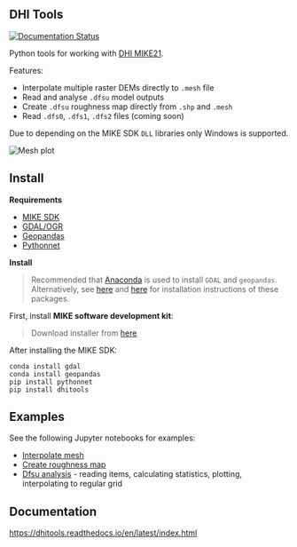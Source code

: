## DHI Tools

[![Documentation Status](https://readthedocs.org/projects/dhitools/badge/?version=latest)](https://dhitools.readthedocs.io/en/latest/?badge=latest)

Python tools for working with [DHI MIKE21](https://www.mikepoweredbydhi.com/products/mike-21).

Features:  

* Interpolate multiple raster DEMs directly to `.mesh` file
* Read and analyse `.dfsu` model outputs
* Create `.dfsu` roughness map directly from `.shp` and `.mesh`
* Read `.dfs0`, `.dfs1`, `.dfs2` files (coming soon)

Due to depending on the MIKE SDK `DLL` libraries only Windows is supported.

![Mesh plot](https://raw.githubusercontent.com/robjameswall/dhitools/master/docs/imgs/mesh.png)

## Install

**Requirements**

* [MIKE SDK](https://www.mikepoweredbydhi.com/download/mike-2016/mike-sdk?ref=%7B181C63FF-2342-4C41-9F84-F93884595EF3%7D)
* [GDAL/OGR](https://pypi.org/project/GDAL/)
* [Geopandas](https://pypi.org/project/geopandas/) 
* [Pythonnet](http://pythonnet.github.io/)

**Install**

> Recommended that [Anaconda](https://www.anaconda.com/download/) is used to install `GDAL` and `geopandas`. Alternatively, see [here](https://pypi.org/project/GDAL/) and [here](http://geopandas.org/install.html) for installation instructions of these packages.

First, install **MIKE software development kit**:

> Download installer from [here](https://www.mikepoweredbydhi.com/download/mike-2016/mike-sdk?ref=%7B181C63FF-2342-4C41-9F84-F93884595EF3%7D) 

After installing the MIKE SDK:
```
conda install gdal
conda install geopandas
pip install pythonnet
pip install dhitools
```


## Examples

See the following Jupyter notebooks for examples:

* [Interpolate mesh](https://github.com/robjameswall/dhitools/blob/master/notebooks/mesh_interpolation.ipynb)
* [Create roughness map](https://github.com/robjameswall/dhitools/blob/master/notebooks/roughness_map.ipynb)
* [Dfsu analysis](https://github.com/robjameswall/dhitools/blob/master/notebooks/dfsu_analysis.ipynb) - reading items, calculating statistics, plotting, interpolating to regular grid

## Documentation

https://dhitools.readthedocs.io/en/latest/index.html
